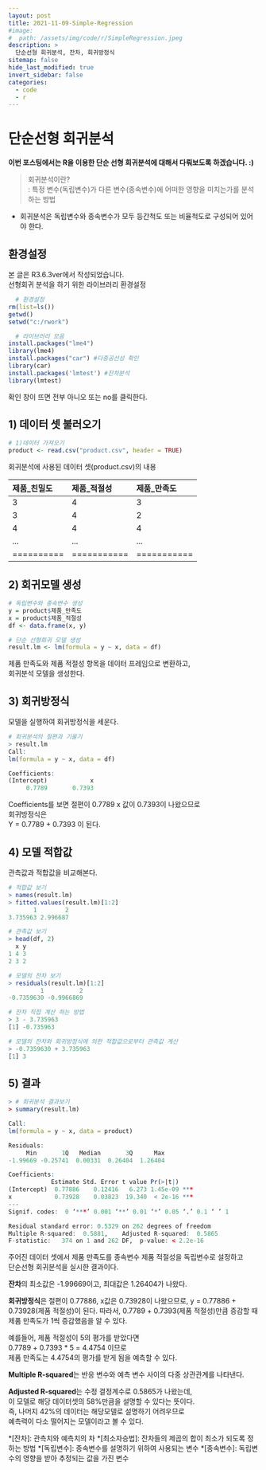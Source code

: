 ```yaml
---
layout: post
title: 2021-11-09-Simple-Regression
#image:
#  path: /assets/img/code/r/SimpleRegression.jpeg
description: >
  단순선형 회귀분석, 잔차, 회귀방정식
sitemap: false
hide_last_modified: true
invert_sidebar: false
categories:
  - code
  - r
---
```


# 단순선형 회귀분석

<b>이번 포스팅에서는 R을 이용한 단순 선형 회귀분석에 대해서 다뤄보도록 하겠습니다. :)</b>

> 회귀분석이란?  
> : 특정 변수(독립변수)가 다른 변수(종속변수)에 어떠한 영향을 미치는가를 분석하는 방법

* 회귀분석은 독립변수와 종속변수가 모두 등간척도 또는 비율척도로 구성되어 있어야 한다.

## 환경설정
본 글은 R3.6.3ver에서 작성되었습니다.  
선형회귀 분석을 하기 위한 라이브러리 환경설정
```R
  # 환경설정
rm(list=ls())
getwd()
setwd("c:/rwork")

  # 라이브러리 모음
install.packages("lme4")
library(lme4)
install.packages("car") #다중공선성 확인
library(car)
install.packages('lmtest') #잔차분석
library(lmtest)
```
확인 창이 뜨면 전부 아니오 또는 no를 클릭한다.

## 1) 데이터 셋 불러오기

```R
# 1)데이터 가져오기
product <- read.csv("product.csv", header = TRUE)
```

회귀분석에 사용된 데이터 셋(product.csv)의 내용

| 제품_친밀도  | 제품_적절성  | 제품_만족도 |
|:---------|:----------|:----------|
| 3 | 4 | 3 |
| 3 | 4 | 2 |
| 4 | 4 | 4 |
|...|...|...|
|==========|===========|===========|

## 2) 회귀모델 생성

```R
# 독립변수와 종속변수 생성
y = product$제품_만족도
x = product$제품_적절성
df <- data.frame(x, y)

# 단순 선형회귀 모델 생성
result.lm <- lm(formula = y ~ x, data = df)
```
제품 만족도와 제품 적절성 항목을 데이터 프레임으로 변환하고,  
회귀분석 모델을 생성한다.


## 3) 회귀방정식
모델을 실행하여 회귀방정식을 세운다.
```R
# 회귀분석의 절편과 기울기
> result.lm
Call:
lm(formula = y ~ x, data = df)

Coefficients:
(Intercept)            x  
     0.7789       0.7393  
```
Coefficients를 보면 절편이 0.7789 x 값이 0.7393이 나왔으므로  
회귀방정식은  
Y = 0.7789 + 0.7393 이 된다.

## 4) 모델 적합값
관측값과 적합값을 비교해본다.
```R
# 적합값 보기
> names(result.lm)
> fitted.values(result.lm)[1:2]
       1        2
3.735963 2.996687  

# 관측값 보기
> head(df, 2)
  x y
1 4 3
2 3 2

# 모델의 잔차 보기
> residuals(result.lm)[1:2]
         1          2
-0.7359630 -0.9966869

# 잔차 직접 계산 하는 방법
> 3 - 3.735963
[1] -0.735963

# 모델의 잔차와 회귀방정식에 의한 적합값으로부터 관측값 계산
> -0.7359630 + 3.735963
[1] 3
```

## 5) 결과
```R
> # 회귀분석 결과보기
> summary(result.lm)

Call:
lm(formula = y ~ x, data = product)

Residuals:
     Min       1Q   Median       3Q      Max
-1.99669 -0.25741  0.00331  0.26404  1.26404

Coefficients:
            Estimate Std. Error t value Pr(>|t|)    
(Intercept)  0.77886    0.12416   6.273 1.45e-09 ***
x            0.73928    0.03823  19.340  < 2e-16 ***
---
Signif. codes:  0 ‘***’ 0.001 ‘**’ 0.01 ‘*’ 0.05 ‘.’ 0.1 ‘ ’ 1

Residual standard error: 0.5329 on 262 degrees of freedom
Multiple R-squared:  0.5881,	Adjusted R-squared:  0.5865
F-statistic:   374 on 1 and 262 DF,  p-value: < 2.2e-16
```
주어진 데이터 셋에서 제품 만족도를 종속변수 제품 적절성을 독립변수로 설정하고  
단순선형 회귀분석을 실시한 결과이다.  

**잔차**의 최소값은 -1.99669이고, 최대값은 1.26404가 나왔다.

**회귀방정식**은 절편이 0.77886, x값은 0.73928이 나왔으므로,
y = 0.77886 + 0.73928(제품 적절성)이 된다.
따라서, 0.7789 + 0.7393(제품 적절성)만큼 증감할 때 제품 만족도가 1씩 증감했음을 알 수 있다.  

예를들어, 제품 적절성이 5의 평가를 받았다면  
0.7789 + 0.7393 * 5 = 4.4754 이므로  
제품 만족도는 4.4754의 평가를 받게 됨을 예측할 수 있다.

**Multiple R-squared**는 반응 변수와 예측 변수 사이의 다중 상관관계를 나타낸다.

**Adjusted R-squared**는 수정 결정계수로 0.5865가 나왔는데,  
이 모델로 해당 데이터셋의 58%만큼을 설명할 수 있다는 뜻이다.  
즉, 나머지 42%의 데이터는 해당모델로 설명하기 어려우므로  
예측력이 다소 떨어지는 모델이라고 볼 수 있다.




*[잔차]: 관측치와 예측치의 차
*[최소자승법]: 잔차들의 제곱의 합이 최소가 되도록 정하는 방법
*[독립변수]: 종속변수를 설명하기 위하여 사용되는 변수
*[종속변수]: 독립변수의 영향을 받아 추정되는 값을 가진 변수
